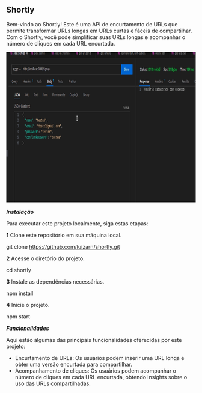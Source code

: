 ## Shortly
Bem-vindo ao Shortly! Este é uma API de encurtamento de URLs que permite transformar URLs longas em URLs curtas e fáceis de compartilhar. Com o Shortly, você pode simplificar suas URLs longas e acompanhar o número de cliques em cada URL encurtada.

<p align="center">
  <img width="800" height="400" src="assets/shortly.gif">
</p>

***Instalação***


Para executar este projeto localmente, siga estas etapas:

**1** Clone este repositório em sua máquina local.

git clone https://github.com/luizarn/shortly.git

**2** Acesse o diretório do projeto.

cd shortly

**3** Instale as dependências necessárias.

npm install

**4** Inicie o projeto.

npm start


***Funcionalidades***


Aqui estão algumas das principais funcionalidades oferecidas por este projeto:

* Encurtamento de URLs: Os usuários podem inserir uma URL longa e obter uma versão encurtada para compartilhar.
* Acompanhamento de cliques: Os usuários podem acompanhar o número de cliques em cada URL encurtada, obtendo insights sobre o uso das URLs compartilhadas.
